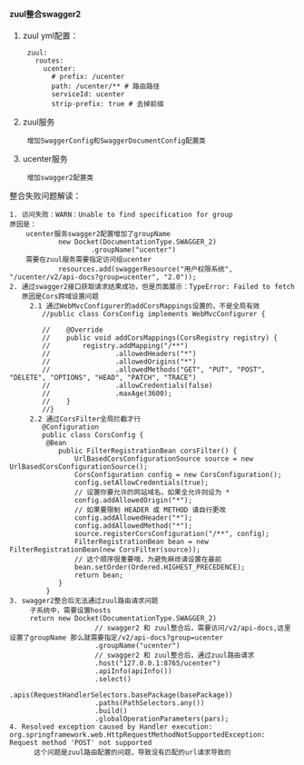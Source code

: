 #### zuul整合swagger2

1. zuul yml配置：

        zuul:
          routes:
            ucenter:
              # prefix: /ucenter
              path: /ucenter/** # 路由路径
              serviceId: ucenter
              strip-prefix: true # 去掉前缀
2. zuul服务
    
        增加SwaggerConfig和SwaggerDocumentConfig配置类

3. ucenter服务
        
        增加swagger2配置类
        
整合失败问题解读：
    
    1. 访问失败：WARN：Unable to find specification for group
    原因是：
        ucenter服务swagger2配置增加了groupName
                new Docket(DocumentationType.SWAGGER_2)
                        .groupName("ucenter")
        需要在zuul服务需要指定访问组ucenter
                resources.add(swaggerResource("用户权限系统", "/ucenter/v2/api-docs?group=ucenter", "2.0"));
    2. 通过swagger2接口获取请求结果成功，但是页面展示：TypeError: Failed to fetch
       原因是Cors跨域设置问题
         2.1 通过WebMvcConfigurer的addCorsMappings设置的，不是全局有效
            //public class CorsConfig implements WebMvcConfigurer {
            
            //    @Override
            //    public void addCorsMappings(CorsRegistry registry) {
            //        registry.addMapping("/**")
            //                .allowedHeaders("*")
            //                .allowedOrigins("*")
            //                .allowedMethods("GET", "PUT", "POST", "DELETE", "OPTIONS", "HEAD", "PATCH", "TRACE")
            //                .allowCredentials(false)
            //                .maxAge(3600);
            //    }
            //}
         2.2 通过CorsFilter全局拦截才行
            @Configuration
            public class CorsConfig {
             @Bean
                public FilterRegistrationBean corsFilter() {
                    UrlBasedCorsConfigurationSource source = new UrlBasedCorsConfigurationSource();
                    CorsConfiguration config = new CorsConfiguration();
                    config.setAllowCredentials(true);
                    // 设置你要允许的网站域名，如果全允许则设为 *
                    config.addAllowedOrigin("*");
                    // 如果要限制 HEADER 或 METHOD 请自行更改
                    config.addAllowedHeader("*");
                    config.addAllowedMethod("*");
                    source.registerCorsConfiguration("/**", config);
                    FilterRegistrationBean bean = new FilterRegistrationBean(new CorsFilter(source));
                    // 这个顺序很重要哦，为避免麻烦请设置在最前
                    bean.setOrder(Ordered.HIGHEST_PRECEDENCE);
                    return bean;
                }
             }
    3. swagger2整合后无法通过zuul路由请求问题
         子系统中，需要设置hosts
         return new Docket(DocumentationType.SWAGGER_2)
                         // swagger2 和 zuul整合后，需要访问/v2/api-docs,这里设置了groupName 那么就需要指定/v2/api-docs?group=ucenter
                         .groupName("ucenter")
                         // swagger2 和 zuul整合后，通过zuul路由请求
                         .host("127.0.0.1:8765/ucenter")
                         .apiInfo(apiInfo())
                         .select()
                         .apis(RequestHandlerSelectors.basePackage(basePackage))
                         .paths(PathSelectors.any())
                         .build()
                         .globalOperationParameters(pars);
    4. Resolved exception caused by Handler execution: org.springframework.web.HttpRequestMethodNotSupportedException: Request method 'POST' not supported
          这个问题是zuul路由配置的问题，导致没有匹配的url请求导致的